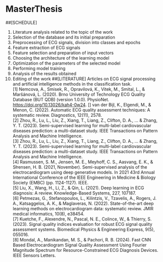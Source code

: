 # MasterThesis
##[SCHEDULE]
1) Literature analysis related to the topic of the work
2) Selection of the database and its initial preparation
2) Preprocessing of ECG signals, division into classes and epochs
3) Feature extraction of ECG signals
4) Feature selection and preparation of input vectors
5) Choosing the architecture of the learning model
6) Optimization of the parameters of the selected model
7) Performing model training
8) Analysis of the results obtained
9) Editing of the work
##[LITERATURE]
Articles on ECG signal processing and artificial intelligence methods in the classification task.<br/>
[1] Nemcova, A., Smisek, R., Opravilová, K., Vitek, M., Smital, L., & Maršánová, L. (2020). Brno University of Technology ECG Quality Database (BUT QDB) (version 1.0.0). PhysioNet. https://doi.org/10.13026/kah4-0w24.
[] van der Bijl, K., Elgendi, M., & Menon, C. (2022). Automatic ECG quality assessment techniques: A systematic review. Diagnostics, 12(11), 2578. <br/>
[2] Zhou, R., Lu, L., Liu, Z., Xiang, T., Liang, Z., Clifton, D. A., ... & Zhang, Y. T. (2023). Semi-supervised learning for multi-label cardiovascular diseases prediction: a multi-dataset study. IEEE Transactions on Pattern Analysis and Machine Intelligence.<br/>
[3] Zhou, R., Lu, L., Liu, Z., Xiang, T., Liang, Z., Clifton, D. A., ... & Zhang, Y. T. (2023). Semi-supervised learning for multi-label cardiovascular diseases prediction: a multi-dataset study. IEEE Transactions on Pattern Analysis and Machine Intelligence.<br/>
[4] Rasmussen, S. M., Jensen, M. E., Meyhoff, C. S., Aasvang, E. K., & Słrensen, H. B. (2021, November). Semi-supervised analysis of the electrocardiogram using deep generative models. In 2021 43rd Annual International Conference of the IEEE Engineering in Medicine & Biology Society (EMBC) (pp. 1124-1127). IEEE.<br/>
[5] Liu, X., Wang, H., Li, Z., & Qin, L. (2021). Deep learning in ECG diagnosis: A review. Knowledge-Based Systems, 227, 107187.<br/>
[6] Petmezas, G., Stefanopoulos, L., Kilintzis, V., Tzavelis, A., Rogers, J. A., Katsaggelos, A. K., & Maglaveras, N. (2022). State-of-the-art deep learning methods on electrocardiogram data: systematic review. JMIR medical informatics, 10(8), e38454.<br/>
[7] Kuetche, F., Alexendre, N., Pascal, N. E., Colince, W., & Thierry, S. (2023). Signal quality indices evaluation for robust ECG signal quality assessment systems. Biomedical Physics & Engineering Express, 9(5), 055016.<br/>
[8] Mondal, A., Manikandan, M. S., & Pachori, R. B. (2024). Fast CNN Based Electrocardiogram Signal Quality Assessment Using Fourier Magnitude Spectrum for Resource-Constrained ECG Diagnosis Devices. IEEE Sensors Letters.<br/>

